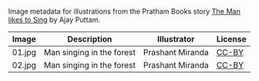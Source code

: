 Image metadata for illustrations from the Pratham Books story [The Man likes to Sing](https://storyweaver.org.in/stories/2455-the-man-likes-to-sing) by Ajay Puttam.

Image | Description | Illustrator | License
----- | ----------- | ----------- | -------
01.jpg | Man singing in the forest | Prashant Miranda | [CC-BY](https://creativecommons.org/licenses/by/4.0/)
02.jpg | Man singing in the forest | Prashant Miranda | [CC-BY](https://creativecommons.org/licenses/by/4.0/)
